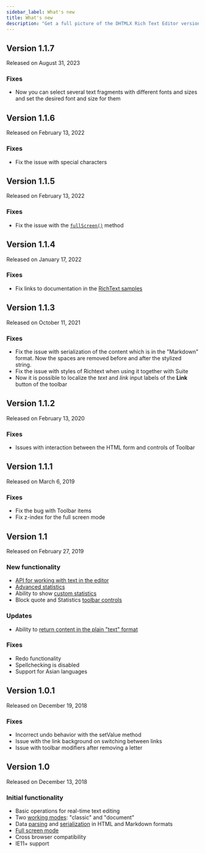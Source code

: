 ```yaml
---
sidebar_label: What's new
title: What's new
description: "Get a full picture of the DHTMLX Rich Text Editor versioning: its updates and patch versions, providing the information on implemented functionalities, improvements, and bug fixes."
---
```


Version 1.1.7 
--------------

Released on August 31, 2023

### Fixes

- Now you can select several text fragments with different fonts and sizes and set the desired font and size for them

Version 1.1.6
--------------

Released on February 13, 2022

### Fixes

- Fix the issue with special characters

Version 1.1.5
--------------

Released on February 13, 2022

### Fixes

- Fix the issue with the [`fullScreen()`](api/methods.md#fullscreen) method

Version 1.1.4
--------------

Released on January 17, 2022

### Fixes

- Fix links to documentation in the [RichText samples](https://snippet.dhtmlx.com/pdh5buvg?tag=richtext)

Version 1.1.3
--------------

Released on October 11, 2021

### Fixes

- Fix the issue with serialization of the content which is in the "Markdown" format. Now the spaces are removed before and after the stylized string.
- Fix the issue with styles of Richtext when using it together with Suite
- Now it is possible to localize the *text* and *link* input labels of the **Link** button of the toolbar


Version 1.1.2
---------------

Released on February 13, 2020

### Fixes

- Issues with interaction between the HTML form and controls of Toolbar

Version 1.1.1
---------------

Released on March 6, 2019

### Fixes

- Fix the bug with Toolbar items
- Fix z-index for the full screen mode 


Version 1.1
-------------

Released on February 27, 2019

### New functionality

- [API for working with text in the editor](guides/working_with_richtext.md#editor-api) 
- [Advanced statistics](guides/working_with_richtext.md#statistics)
- Ability to show [custom statistics](guides/working_with_richtext.md#custom-statistics)
- Block quote and Statistics [toolbar controls](guides/configuration.md#toolbar) 

### Updates

- Ability to [return content in the plain "text" format](api/methods.md#getvalue) 

### Fixes

- Redo functionality
- Spellchecking is disabled
- Support for Asian languages

Version 1.0.1 
----------------

Released on December 19, 2018

### Fixes

- Incorrect undo behavior with the setValue method
- Issue with the link background on switching between links 
- Issue with toolbar modifiers after removing a letter


Version 1.0 
----------------

Released on December 13, 2018

### Initial functionality

- Basic operations for real-time text editing 
- Two [working modes](guides/configuration.md#working-modes): "classic" and "document"
- Data [parsing](guides/loading_data.md) and [serialization](guides/working_with_richtext.md#getting-content-from-editor) in HTML and Markdown formats
- [Full screen mode](guides/working_with_richtext.md#full-screen-mode)
- Cross browser compatibility
- IE11+ support

